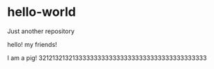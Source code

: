 # hello-world
Just another repository

hello! my friends!

I am a pig!
3212132132133333333333333333333333333333333333
